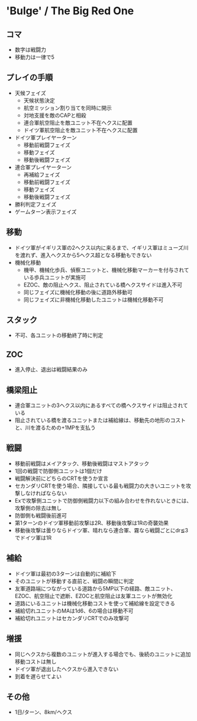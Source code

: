 # 'Bulge' / The Big Red One
## コマ
- 数字は戦闘力
- 移動力は一律で5

## プレイの手順
- 天候フェイズ
  - 天候状態決定
  - 航空ミッション割り当てを同時に開示
  - 対地支援を敵のCAPと相殺
  - 連合軍航空阻止を敵ユニット不在ヘクスに配置
  - ドイツ軍航空阻止を敵ユニット不在ヘクスに配置
- ドイツ軍プレイヤーターン
  - 移動前戦闘フェイズ
  - 移動フェイズ
  - 移動後戦闘フェイズ
- 連合軍プレイヤーターン
  - 再補給フェイズ
  - 移動前戦闘フェイズ
  - 移動フェイズ
  - 移動後戦闘フェイズ
- 勝利判定フェイズ
- ゲームターン表示フェイズ

## 移動
- ドイツ軍がイギリス軍の2ヘクス以内に来るまで、イギリス軍はミューズ川を渡れず、進入ヘクスから5ヘクス超となる移動もできない
- 機械化移動
  - 機甲、機械化歩兵、偵察ユニットと、機械化移動マーカーを付与されている歩兵ユニットが実施可
  - EZOC、敵の阻止ヘクス、阻止されている橋ヘクスサイドは進入不可
  - 同じフェイズに機械化移動の後に道路外移動可
  - 同じフェイズに非機械化移動したユニットは機械化移動不可

## スタック
- 不可、各ユニットの移動終了時に判定

## ZOC
- 進入停止、退出は戦闘結果のみ

## 橋梁阻止
- 連合軍ユニットの3ヘクス以内にあるすべての橋ヘクスサイドは阻止されている
- 阻止されている橋を渡るユニットまたは補給線は、移動先の地形のコストと、川を渡るための+1MPを支払う

## 戦闘
- 移動前戦闘はメイアタック、移動後戦闘はマストアタック
- 1回の戦闘で防御側ユニットは1個だけ
- 戦闘解決前にどちらのCRTを使うか宣言
- セカンダリCRTを使う場合、隣接している最も戦闘力の大きいユニットを攻撃しなければならない
- Exで攻撃側ユニットで防御側戦闘力以下の組み合わせを作れないときには、攻撃側の除去は無し
- 防御側も戦闘後前進可
- 第1ターンのドイツ軍移動前攻撃は2R、移動後攻撃は1Rの奇襲効果
- 移動後攻撃は曇りならドイツ軍、晴れなら連合軍、霧なら戦闘ごとにdr≦3でドイツ軍は1R

## 補給
- ドイツ軍は最初の3ターンは自動的に補給下
- そのユニットが移動する直前と、戦闘の瞬間に判定
- 友軍道路端につながっている道路から5MP以下の経路、敵ユニット、EZOC、航空阻止で遮断、EZOCと航空阻止は友軍ユニットが無効化
- 道路にいるユニットは機械化移動コストを使って補給線を設定できる
- 補給切れユニットのMAは1d6、6の場合は移動不可
- 補給切れユニットはセカンダリCRTでのみ攻撃可

## 増援
- 同じヘクスから複数のユニットが進入する場合でも、後続のユニットに追加移動コストは無し
- ドイツ軍が退出したヘクスから進入できない
- 到着を遅らせてよい

## その他
- 1日/ターン、8km/ヘクス
